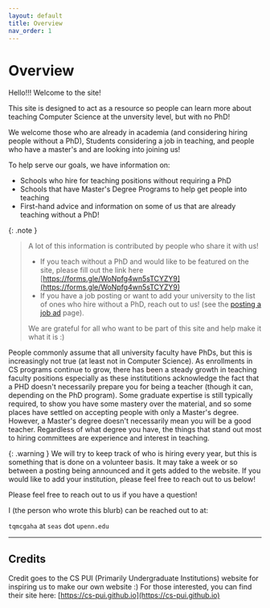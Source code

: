 ```yaml
---
layout: default
title: Overview
nav_order: 1
---
```


# Overview

Hello!!! Welcome to the site!

This site is designed to act as a resource so people can learn more about teaching Computer Science at the unversity level, but with no PhD!


We welcome those who are already in academia (and considering hiring people without a PhD), Students considering a job in teaching, and people who have a master's and are looking into joining us!

To help serve our goals, we have information on:
- Schools who hire for teaching positions without requiring a PhD
- Schools that have Master's Degree Programs to help get people into teaching
- First-hand advice and information on some of us that are already teaching without a PhD!

{: .note }
> A lot of this information is contributed by people who share it with us!
>
> - If you teach without a PhD and would like to be featured on the site, please fill out the link here [https://forms.gle/WoNpfg4wn5sTCYZY9](https://forms.gle/WoNpfg4wn5sTCYZY9) 
> - If you have a job posting or want to add your university to the list of ones who hire without a PhD, reach out to us! (see the [posting a job ad](./posting) page).
>
> We are grateful for all who want to be part of this site and help make it what it is :)


People commonly assume that all university faculty have PhDs, but this is increasingly not true (at least not in Computer Science).
As enrollments in CS programs continue to grow, there has been a steady growth in teaching faculty positions especially as these institutitions acknowledge the fact that a PHD doesn't necessarily prepare you for being a teacher (though it can, depending on the PhD program). Some graduate expertise is still typically required, to show you have some mastery over the material, and so some places have settled on accepting people with only a Master's degree. However, a Master's degree doesn't necessarily mean you will be a good teacher. Regardless of what degree you have, the things that stand out most to hiring committees are experience and interest in teaching.

{: .warning }
We will try to keep track of who is hiring every year, but this is something that is done on a volunteer basis. It may take a week or so between a posting being announced and it gets added to the website.
If you would like to add your institution, please feel free to reach out to us below!

Please feel free to reach out to us if you have a question!

I (the person who wrote this blurb) can be reached out to at:

`tqmcgaha` at `seas` dot `upenn.edu`

-----------

## Credits
Credit goes to the CS PUI (Primarily Undergraduate Institutions) website for inspiring us to make our own website :)
For those interested, you can find their site here: [https://cs-pui.github.io](https://cs-pui.github.io)
